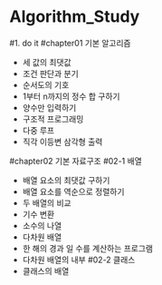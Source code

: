 # Algorithm_Study
#1. do it 
#chapter01 기본 알고리즘
  - 세 값의 최댓값 
  - 조건 판단과 분기
  - 순서도의 기호
  - 1부터 n까지의 정수 합 구하기
  - 양수만 입력하기
  - 구조적 프로그래밍
  - 다중 루프
  - 직각 이등변 삼각형 출력 
  
#chapter02 기본 자료구조 
#02-1 배열 
  - 배열 요소의 최댓값 구하기
  - 배열 요소를 역순으로 정렬하기
  - 두 배열의 비교
  - 기수 변환
  - 소수의 나열
  - 다차원 배열
  - 한 해의 경과 일 수를 계산하는 프로그램
  - 다차원 배열의 내부
#02-2 클래스 
  - 클래스의 배열
